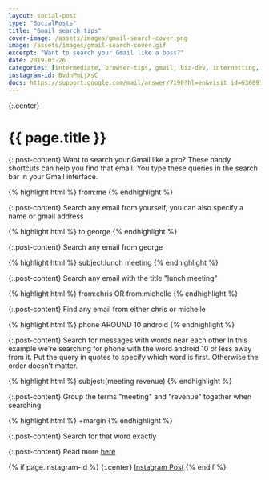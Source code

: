 ```yaml
---
layout: social-post
type: "SocialPosts"
title: "Gmail search tips"
cover-image: /assets/images/gmail-search-cover.png
image: /assets/images/gmail-search-cover.gif
excerpt: "Want to search your Gmail like a boss?"
date: 2019-03-26
categories: [intermediate, browser-tips, gmail, biz-dev, internetting, email]
instagram-id: BvdnFmLjXsC
docs: https://support.google.com/mail/answer/7190?hl=en&visit_id=636891790195104675-2176755800&rd=1
---
```

{:.center}
# {{ page.title }}

{:.post-content}
Want to search your Gmail like a pro? These handy shortcuts can help you find
that email. You type these queries in the search bar in your Gmail interface.

{% highlight html %}
from:me
{% endhighlight %}

{:.post-content}
Search any email from yourself, you can also specify a name or gmail address

{% highlight html %}
to:george
{% endhighlight %}

{:.post-content}
Search any email from george

{% highlight html %}
subject:lunch meeting
{% endhighlight %}

{:.post-content}
Search any email with the title "lunch meeting"

{% highlight html %}
from:chris OR from:michelle
{% endhighlight %}

{:.post-content}
Find any email from either chris or michelle

{% highlight html %}
phone AROUND 10 android
{% endhighlight %}

{:.post-content}
Search for messages with words near each other In this example we're searching
for phone with the word android 10 or less away from it. Put the query in quotes
to specify which word is first. Otherwise the order doesn't matter.

{% highlight html %}
subject:(meeting revenue)
{% endhighlight %}

{:.post-content}
Group the terms "meeting" and "revenue" together when searching

{% highlight html %}
+margin
{% endhighlight %}

{:.post-content}
Search for that word exactly

{:.post-content}
Read more <a href="{{page.docs}}" target="_blank">here</a>

{% if page.instagram-id %}
{:.center}
<a class="insta-link" href="https://www.instagram.com/p/{{page.instagram-id}}" target="_blank">Instagram Post</a>
{% endif %}
